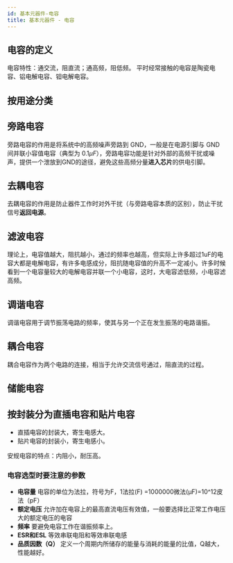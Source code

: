 ```yaml
---
id: 基本元器件-电容
title: 基本元器件 - 电容
---
```


## 电容的定义

电容特性：通交流，阻直流；通高频，阻低频。
平时经常接触的电容是陶瓷电容、铝电解电容、钽电解电容。

## 按用途分类
 
## 旁路电容

旁路电容的作用是将系统中的高频噪声旁路到 GND，一般是在电源引脚与 GND 间并联小容值电容（典型为 $0.1\mu F$），旁路电容功能是针对外部的高频干扰或噪声，提供一个泄放到GND的途径，避免这些高频分量**进入芯片**的供电引脚。

## 去耦电容

去耦电容的作用是防止器件工作时对外干扰（与旁路电容本质的区别），防止干扰信号**返回电源**。

## 滤波电容

理论上，电容值越大，阻抗越小，通过的频率也越高，但实际上许多超过1uF的电容大都是电解电容，有许多电感成分，阻抗随电容值的升高不一定减小。许多时候看到一个电容量较大的电解电容并联一个小电容，这时，大电容滤低频，小电容滤高频。

## 调谐电容

调谐电容用于调节振荡电路的频率，使其与另一个正在发生振荡的电路谐振。

## 耦合电容

耦合电容作为两个电路的连接，相当于允许交流信号通过，阻直流的过程。

## 储能电容

## 按封装分为直插电容和贴片电容

- 直插电容的封装大，寄生电感大。
- 贴片电容的封装小，寄生电感小。

安规电容的特点：内阻小，耐压高。

### 电容选型时要注意的参数

- **电容量** 电容的单位为法拉，符号为F，1法拉(F) =1000000微法(μF)=10^12皮法（pF）
- **额定电压** 允许加在电容上的最高直流电压有效值，一般要选择比正常工作电压大的额定电压的电容
- **频率** 要避免电容工作在谐振频率上。
- **ESR和ESL** 等效串联电阻和等效串联电感
- **品质因数（Q）** 定义一个周期内所储存的能量与消耗的能量的比值，Q越大，性能越好。


